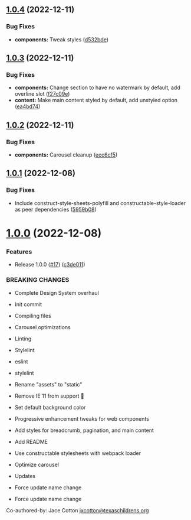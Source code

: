 ## [1.0.4](https://github.com/jacecotton/tcds/compare/v1.0.3...v1.0.4) (2022-12-11)


### Bug Fixes

* **components:** Tweak styles ([d532bde](https://github.com/jacecotton/tcds/commit/d532bdeb9fad4ea5439f8e9f6bef0fd19370e84b))



## [1.0.3](https://github.com/jacecotton/tcds/compare/v1.0.2...v1.0.3) (2022-12-11)


### Bug Fixes

* **components:** Change section to have no watermark by default, add overline slot ([f27c09e](https://github.com/jacecotton/tcds/commit/f27c09e18cdd5ef99e57b2c42c4718be5173739b))
* **content:** Make main content styled by default, add unstyled option ([ea4bd74](https://github.com/jacecotton/tcds/commit/ea4bd748b2ca19274577a5632175e31c83986f0a))



## [1.0.2](https://github.com/jacecotton/tcds/compare/v1.0.1...v1.0.2) (2022-12-11)


### Bug Fixes

* **components:** Carousel cleanup ([ecc6cf5](https://github.com/jacecotton/tcds/commit/ecc6cf546e7092a048ce916a1974934ebe32af24))



## [1.0.1](https://github.com/jacecotton/tcds/compare/v1.0.0...v1.0.1) (2022-12-08)


### Bug Fixes

* Include construct-style-sheets-polyfill and constructable-style-loader as peer dependencies ([5959b08](https://github.com/jacecotton/tcds/commit/5959b088a9e3f655fd29b2952496987523cf5e54))



# [1.0.0](https://github.com/jacecotton/tcds/compare/v0.63.0...v1.0.0) (2022-12-08)


### Features

* Release 1.0.0 ([#17](https://github.com/jacecotton/tcds/issues/17)) ([c3de011](https://github.com/jacecotton/tcds/commit/c3de01109892b936467109b42b726fe6f155d778))


### BREAKING CHANGES

* Complete Design System overhaul

* Init commit

* Compiling files

* Carousel optimizations

* Linting

* Stylelint

* eslint

* stylelint

* Rename "assets" to "static"

* Remove IE 11 from support 🥳

* Set default background color

* Progressive enhancement tweaks for web components

* Add styles for breadcrumb, pagination, and main content

* Add README

* Use constructable stylesheets with webpack loader

* Optimize carousel

* Updates

* Force update name change

* Force update name change

Co-authored-by: Jace Cotton <jxcotton@texaschildrens.org>



